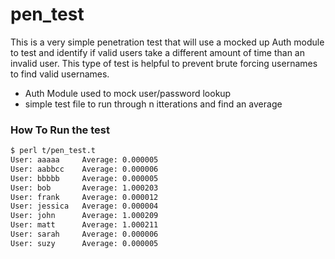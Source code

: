 # pen_test

This is a very simple penetration test that will use a mocked up Auth module to test and identify if valid users take a different amount of time than an invalid user.  This type of test is helpful to prevent brute forcing usernames to find valid usernames.

  - Auth Module used to mock user/password lookup
  - simple test file to run through n itterations and find an average

### How To Run the test
```sh
$ perl t/pen_test.t
User: aaaaa     Average: 0.000005
User: aabbcc    Average: 0.000006
User: bbbbb     Average: 0.000005
User: bob       Average: 1.000203
User: frank     Average: 0.000012
User: jessica   Average: 0.000004
User: john      Average: 1.000209
User: matt      Average: 1.000211
User: sarah     Average: 0.000006
User: suzy      Average: 0.000005
```
